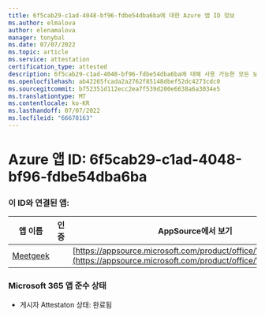 ```yaml
---
title: 6f5cab29-c1ad-4048-bf96-fdbe54dba6ba에 대한 Azure 앱 ID 정보
ms.author: elmalova
author: elenamalova
manager: tonybal
ms.date: 07/07/2022
ms.topic: article
ms.service: attestation
certification_type: attested
description: 6f5cab29-c1ad-4048-bf96-fdbe54dba6ba에 대해 사용 가능한 모든 보안 및 규정 준수 정보입니다.
ms.openlocfilehash: ab42265fcada2a2762f85148dbef52dc4273cdc0
ms.sourcegitcommit: b752351d112ecc2ea7f539d200e6638a6a3034e5
ms.translationtype: MT
ms.contentlocale: ko-KR
ms.lasthandoff: 07/07/2022
ms.locfileid: "66678163"
---
```

# <a name="azure-app-id-6f5cab29-c1ad-4048-bf96-fdbe54dba6ba"></a>Azure 앱 ID: 6f5cab29-c1ad-4048-bf96-fdbe54dba6ba


### <a name="apps-associated-with-this-id"></a>이 ID와 연결된 앱:
| **앱 이름** | **인증** | **AppSource에서 보기** |
|--------------|---------------|-----------------------|
| [Meetgeek](../forward/WA200003720.md) |  | [https://appsource.microsoft.com/product/office/WA200003720](https://appsource.microsoft.com/product/office/WA200003720) |

### <a name="microsoft-365-app-compliance-status"></a>Microsoft 365 앱 준수 상태
- 게시자 Attestaton 상태: 완료됨

